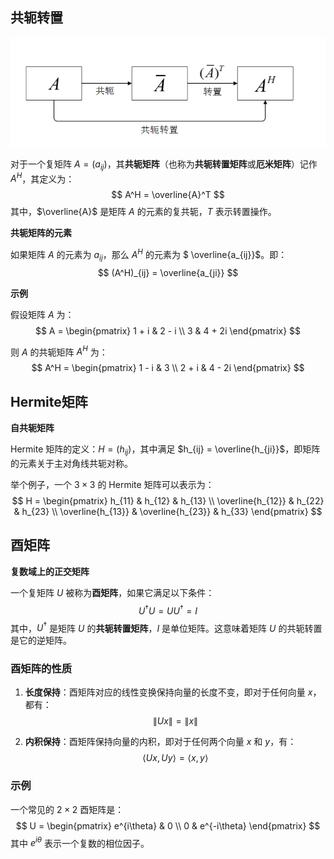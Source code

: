 ## 共轭转置

![image-20240918233012829](../../Image/image-20240918233012829.png)

对于一个复矩阵 $A = (a_{ij})$，其**共轭矩阵**（也称为**共轭转置矩阵**或**厄米矩阵**）记作 $A^H$，其定义为：
$$
A^H = \overline{A}^T
$$
其中，$\overline{A}$ 是矩阵 $A$ 的元素的复共轭，$T$ 表示转置操作。

**共轭矩阵的元素**

如果矩阵 $A$ 的元素为 $a_{ij}$，那么 $A^H$ 的元素为 $ \overline{a_{ij}}$。即：
$$
(A^H)_{ij} = \overline{a_{ji}}
$$

**示例**

假设矩阵 $A$ 为：
$$
A = \begin{pmatrix}
    1 + i & 2 - i \\
    3 & 4 + 2i
\end{pmatrix}
$$

则 $A$ 的共轭矩阵 $A^H$ 为：
$$
A^H = \begin{pmatrix}
    1 - i & 3 \\
    2 + i & 4 - 2i
\end{pmatrix}
$$

## Hermite矩阵

**自共轭矩阵**

Hermite 矩阵的定义：$H = (h_{ij})$，其中满足 $h_{ij} = \overline{h_{ji}}$，即矩阵的元素关于主对角线共轭对称。

举个例子，一个 $3 \times 3$ 的 Hermite 矩阵可以表示为：
$$
H = \begin{pmatrix}
    h_{11} & h_{12} & h_{13} \\
    \overline{h_{12}} & h_{22} & h_{23} \\
    \overline{h_{13}} & \overline{h_{23}} & h_{33}
\end{pmatrix}
$$

## 酉矩阵

**复数域上的正交矩阵**

一个复矩阵 $U$ 被称为**酉矩阵**，如果它满足以下条件：
$$
U^\dagger U = U U^\dagger = I
$$
其中，$U^\dagger$ 是矩阵 $U$ 的**共轭转置矩阵**，$I$ 是单位矩阵。这意味着矩阵 $U$ 的共轭转置是它的逆矩阵。

### 酉矩阵的性质

1. **长度保持**：酉矩阵对应的线性变换保持向量的长度不变，即对于任何向量 $x$，都有：
$$
\|Ux\| = \|x\|
$$

2. **内积保持**：酉矩阵保持向量的内积，即对于任何两个向量 $x$ 和 $y$，有：
$$
\langle Ux, Uy \rangle = \langle x, y \rangle
$$

### 示例

一个常见的 $2 \times 2$ 酉矩阵是：
$$
U = \begin{pmatrix}
    e^{i\theta} & 0 \\
    0 & e^{-i\theta}
\end{pmatrix}
$$
其中 $e^{i\theta}$ 表示一个复数的相位因子。